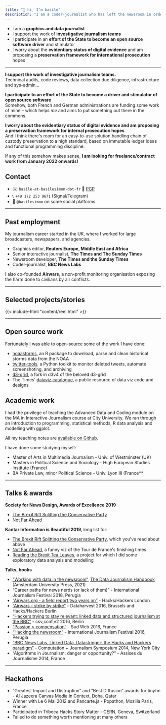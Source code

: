 ```yaml
---
title: "👋 hi, I’m basile"
description: "I am a coder-journalist who has left the newsroom in order to focus on different practices of data analysis and visualisation."
---
```


- I am a **graphics and data journalist**
- I support the work of **investigative journalism teams**
- I participate in an **effort of the State to become an open source software driver** and stimulator
- I worry about the **evidentiary status of digital evidence** and am proposing a **preservation framework for international prosecution** hopes

---

**I support the work of investigative journalism teams.**  
Technical audits, code reviews, data collection due diligence, infrastructure and sys-admin...

**I participate to an effort of the State to become a driver and stimulator of open source software**  
Somehow, both French and German administrations are funding some work of mine – which helps _me_ and aims to put something out there in the commons.

**I worry about the evidentiary status of digital evidence and am proposing a preservation framework for internal prosecution hopes**  
And I think there's room for an easy-to-use solution handling chain of custody preservation to a high standard, based on immutable ledger ideas and functional programming discipline.

If any of this somehow makes sense,  <span style="font-weight: bold; color: var(--highlight)">I am looking for freelance/contract work from January 2022 onwards!</span>

## Contact
* ✉️ `basile-at-basilesimon-dot-fr` 🔐 [PGP](https://keys.openpgp.org/search?q=basile%40basilesimon.fr)
* 📞 `+49 172 253 9671` (Signal/Telegram)
* 🔗 `@basilesimon` on some social platforms

---

## Past employment

My journalism career started in the UK, where I worked for large broadcasters, newspapers, and agencies.

* Graphics editor, **Reuters Europe, Middle East and Africa**
* Senior interactive journalist, **The Times and The Sunday Times**
* Newsroom developer, **The Times and the Sunday Times**
* Coder-journalist, **BBC News Labs**

I also co-founded **Airwars**, a non-profit monitoring organisation exposing the harm done to civilians by air conflicts.

---
## Selected projects/stories

{{< include-html "content/reel.html" >}}

---

## Open source work
Fortunately I was able to open-source some of the work I have done:
+ [noaastorms](https://github.com/basilesimon/noaastorms), an R package to download, parse and clean historical storms data from the NOAA
+ [twitter-tools](https://github.com/basilesimon/twitter-tools), a Python toolkit to monitor deleted tweets, automate screenshoting, and archiving
+ [d3-grid](https://github.com/basilesimon/d3-grid), a fork in d3v4 of the beloved d3-grid
+ The Times' [dataviz catalogue](https://github.com/times/dataviz-catalogue), a public resource of data viz code and designs

## Academic work
I had the privilege of teaching the Advanced Data and Coding module on the MA in Interactive Journalism course at City University. We ran through an introduction to programming, statistical methods, R data analysis and modelling with ggplot.

All my teaching notes are [available on Github](https://github.com/basilesimon/interactive-journalism-module).

I have done some studying myself:
+ Master of Arts in Multimedia Journalism - Univ. of Westminster (UK)
+ Masters in Political Science and Sociology - High European Studies Institute (France)
+ BA Private Law, minor Political Science - Univ. Lyon III (France**

---

## Talks & awards


**Society for News Design, Awards of Excellence 2019**
+ [The Brexit Rift Splitting the Conservative Party](https://www.informationisbeautifulawards.com/showcase/4236-reading-the-brexit-tea-leaves)
+ [Not Far Ahead](https://www.informationisbeautifulawards.com/showcase/4232-not-far-ahead)

**Kantar Information is Beautiful 2019**, long list for:
+ [The Brexit Rift Splitting the Conservative Party](https://www.informationisbeautifulawards.com/showcase/4236-reading-the-brexit-tea-leaves), which you've read about above
+ [Not Far Ahead](https://www.informationisbeautifulawards.com/showcase/4232-not-far-ahead), a funny viz of the Tour de France's finishing times
+ [Reading the Brexit Tea Leaves](https://www.informationisbeautifulawards.com/showcase/4236-reading-the-brexit-tea-leaves), a project for which I did some exploratory data analysis and modelling 

**Talks, books**
+ [“Working with data in the newsroom”](https://blog.basilesimon.fr/2021/03/23/data-journalism-handbook-published/), [The Data Journalism Handbook](https://www.aup.nl/en/book/9789462989511/the-data-journalism-handbook) (Amsterdam University Press, 2021)
+ “Career paths for news nerds (or lack of them)” - International Journalism Festival 2018, Perugia
+ [“Airwars.org - a field report,two years on”](https://basilesimon.fr/talks/hhlondon2016) - Hacks/Hackers London
+ [“Airwars - strike by strike”](https://basilesimon.fr/talks/hhberlin2016) - Dataharvest 2016, Brussels and Hacks/Hackers Berlin
+ [“Hackers trying to stay relevant: linked data and structured journalism at the BBC”](https://basilesimon.fr/talks/csvconf2016) - csv,conf,v2 2016, Berlin
+ [“Passion > compensation”](https://basilesimon.fr/talks/sudweb2016) - Sud Web 2016, France
+ [“Hacking the newsroom”](https://docs.google.com/presentation/d/1rWytMs0HVqEQPSAdNyqYSEH4cVmaKGTa6tcNbiL0_pY/edit?usp=sharing) - International Journalism Festival 2016, Perugia
+ [“BBC News Labs, Linked Data, Datastringer: the Hacks and Hackers paradigm”](https://basilesimon.fr/talks/cjsymposium2014/) - Computation + Journalism Symposium 2014, New York City
+ “Algorithms in Journalism: danger or opportunity?” - Assises du Journalisme 2014, France

---

## Hackathons
+ “Greatest Impact and Distruption” and “Best Diffusion” awards for tinyfm - Al Jazeera Canvas Media in Context, Doha, Qatar
+ Winner with Le 6 Mai 2012 and Pancarte.js - Popathon, Mozilla Paris, France
+ Participated in Tribeca Hacks Story Matter - CERN, Geneva, Switzerland
+ Failed to do something worth mentioning at many others
